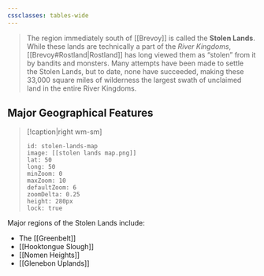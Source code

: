 ```yaml
---
cssclasses: tables-wide
---
```

>The region immediately south of [[Brevoy]] is called the **Stolen Lands**. While these lands are technically a part of the *River Kingdoms*, [[Brevoy#Rostland|Rostland]] has long viewed them as “stolen” from it by bandits and monsters. Many attempts have been made to settle the Stolen Lands, but to date, none have succeeded, making these 33,000 square miles of wilderness the largest swath of unclaimed land in the entire River Kingdoms.

## Major Geographical Features
> [!caption|right wm-sm]
>```leaflet
>id: stolen-lands-map
>image: [[stolen lands map.png]]
>lat: 50
>long: 50
>minZoom: 0
>maxZoom: 10
>defaultZoom: 6
>zoomDelta: 0.25
>height: 280px
>lock: true
>```

Major regions of the Stolen Lands include:
- The [[Greenbelt]]
- [[Hooktongue Slough]]
- [[Nomen Heights]]
- [[Glenebon Uplands]]